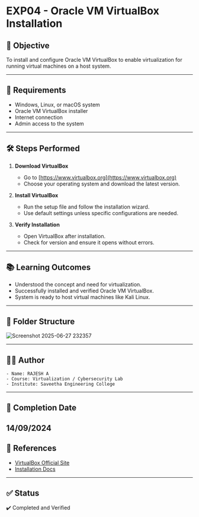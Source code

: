 # EXP04 - Oracle VM VirtualBox Installation

## 🎯 Objective
To install and configure Oracle VM VirtualBox to enable virtualization for running virtual machines on a host system.

---

## 🧰 Requirements
- Windows, Linux, or macOS system
- Oracle VM VirtualBox installer
- Internet connection
- Admin access to the system

---

## 🛠️ Steps Performed

1. **Download VirtualBox**
   - Go to [https://www.virtualbox.org](https://www.virtualbox.org)
   - Choose your operating system and download the latest version.

2. **Install VirtualBox**
   - Run the setup file and follow the installation wizard.
   - Use default settings unless specific configurations are needed.

3. **Verify Installation**
   - Open VirtualBox after installation.
   - Check for version and ensure it opens without errors.

---

## 📚 Learning Outcomes
- Understood the concept and need for virtualization.
- Successfully installed and verified Oracle VM VirtualBox.
- System is ready to host virtual machines like Kali Linux.

---

## 📁 Folder Structure

![Screenshot 2025-06-27 232357](https://github.com/user-attachments/assets/04059ba8-7af3-43c6-ba09-0f585d15fd21)

---

## 🧑‍💻 Author
```
- Name: RAJESH A
- Course: Virtualization / Cybersecurity Lab
- Institute: Saveetha Engineering College
```

---

## 📅 Completion Date
14/09/2024
---

## 🔗 References
- [VirtualBox Official Site](https://www.virtualbox.org)
- [Installation Docs](https://www.virtualbox.org/manual/UserManual.html)

---

## ✅ Status
✔️ Completed and Verified

